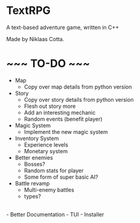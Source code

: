 # TextRPG
A text-based adventure game, written in C++ <br/>

Made by Niklaas Cotta.<br/>

# ~~~ TO-DO ~~~
- Map
  - Copy over map details from python version
- Story
  - Copy over story details from python version
  - Flesh out story more
  - Add an interesting mechanic
  - Random events (benefit player)
- Magic System
  - Implement the new magic system
- Inventory System
  - Experience levels
  - Monetary system
- Better enemies
  - Bosses?
  - Random stats for player
  - Some form of super basic AI?
- Battle revamp
  - Multi-enemy battles
  - types?
<br/>
- Better Documentation
- TUI
- Installer
